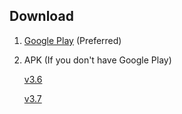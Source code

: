 ## Download

1. [Google Play](https://play.google.com/store/apps/details?id=tool.seagull.v) (Preferred)
2. APK (If you don't have Google Play)

      [v3.6](https://github.com/seagulltool/seagulltool.github.io/releases/download/v3.6/seagull-release-v3.6.apk)

      [v3.7](https://github.com/seagulltool/seagulltool.github.io/releases/download/v3.7/seagull-release-v3.7.apk)
      
      
